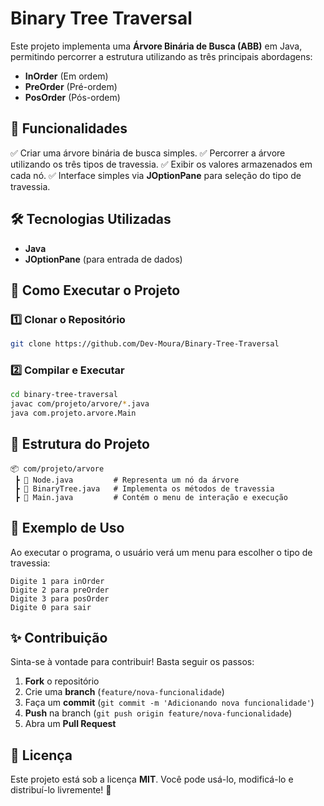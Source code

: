 # Binary Tree Traversal

Este projeto implementa uma **Árvore Binária de Busca (ABB)** em Java, permitindo percorrer a estrutura utilizando as três principais abordagens:

- **InOrder** (Em ordem)
- **PreOrder** (Pré-ordem)
- **PosOrder** (Pós-ordem)

## 📌 Funcionalidades

✅ Criar uma árvore binária de busca simples.
✅ Percorrer a árvore utilizando os três tipos de travessia.
✅ Exibir os valores armazenados em cada nó.
✅ Interface simples via **JOptionPane** para seleção do tipo de travessia.

## 🛠️ Tecnologias Utilizadas

- **Java**
- **JOptionPane** (para entrada de dados)

## 🚀 Como Executar o Projeto

### 1️⃣ Clonar o Repositório
```bash
git clone https://github.com/Dev-Moura/Binary-Tree-Traversal
```

### 2️⃣ Compilar e Executar
```bash
cd binary-tree-traversal
javac com/projeto/arvore/*.java
java com.projeto.arvore.Main
```

## 📂 Estrutura do Projeto
```
📦 com/projeto/arvore
 ┣ 📜 Node.java         # Representa um nó da árvore
 ┣ 📜 BinaryTree.java   # Implementa os métodos de travessia
 ┣ 📜 Main.java         # Contém o menu de interação e execução
```

## 📖 Exemplo de Uso
Ao executar o programa, o usuário verá um menu para escolher o tipo de travessia:
```
Digite 1 para inOrder
Digite 2 para preOrder
Digite 3 para posOrder
Digite 0 para sair
```

## ✨ Contribuição
Sinta-se à vontade para contribuir! Basta seguir os passos:
1. **Fork** o repositório
2. Crie uma **branch** (`feature/nova-funcionalidade`)
3. Faça um **commit** (`git commit -m 'Adicionando nova funcionalidade'`)
4. **Push** na branch (`git push origin feature/nova-funcionalidade`)
5. Abra um **Pull Request**

## 📜 Licença
Este projeto está sob a licença **MIT**. Você pode usá-lo, modificá-lo e distribuí-lo livremente! 📝

